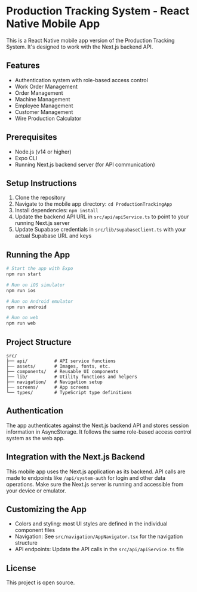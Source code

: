 # Production Tracking System - React Native Mobile App

This is a React Native mobile app version of the Production Tracking System. It's designed to work with the Next.js backend API.

## Features

- Authentication system with role-based access control
- Work Order Management
- Order Management
- Machine Management
- Employee Management
- Customer Management
- Wire Production Calculator

## Prerequisites

- Node.js (v14 or higher)
- Expo CLI
- Running Next.js backend server (for API communication)

## Setup Instructions

1. Clone the repository
2. Navigate to the mobile app directory: `cd ProductionTrackingApp`
3. Install dependencies: `npm install`
4. Update the backend API URL in `src/api/apiService.ts` to point to your running Next.js server
5. Update Supabase credentials in `src/lib/supabaseClient.ts` with your actual Supabase URL and keys

## Running the App

```bash
# Start the app with Expo
npm run start

# Run on iOS simulator
npm run ios

# Run on Android emulator
npm run android

# Run on web
npm run web
```

## Project Structure

```
src/
├── api/          # API service functions
├── assets/       # Images, fonts, etc.
├── components/   # Reusable UI components
├── lib/          # Utility functions and helpers
├── navigation/   # Navigation setup
├── screens/      # App screens
└── types/        # TypeScript type definitions
```

## Authentication

The app authenticates against the Next.js backend API and stores session information in AsyncStorage. It follows the same role-based access control system as the web app.

## Integration with the Next.js Backend

This mobile app uses the Next.js application as its backend. API calls are made to endpoints like `/api/system-auth` for login and other data operations. Make sure the Next.js server is running and accessible from your device or emulator.

## Customizing the App

- Colors and styling: most UI styles are defined in the individual component files
- Navigation: See `src/navigation/AppNavigator.tsx` for the navigation structure
- API endpoints: Update the API calls in the `src/api/apiService.ts` file

## License

This project is open source. 